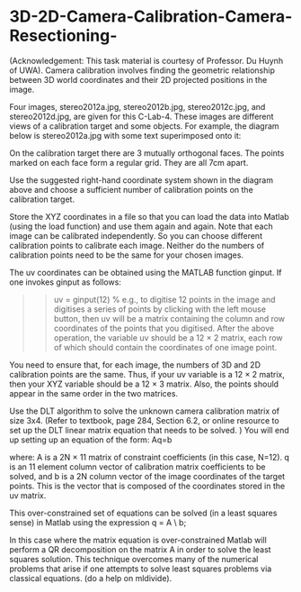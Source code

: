 # 3D-2D-Camera-Calibration-Camera-Resectioning-

(Acknowledgement: This task material is courtesy of Professor. Du Huynh of UWA).
Camera calibration involves finding the geometric relationship between 3D world coordinates and their 2D projected positions in the image.

Four images, stereo2012a.jpg, stereo2012b.jpg, stereo2012c.jpg, and stereo2012d.jpg, are given for this C-Lab-4. These images are different views of a calibration target and some objects. For example, the diagram below is stereo2012a.jpg with some text superimposed onto it:

On the calibration target there are 3 mutually orthogonal faces. The points marked on each face form a regular grid. They are all 7cm apart.

Use the suggested right-hand coordinate system shown in the diagram above and choose a sufficient number of calibration points on the calibration target.

Store the XYZ coordinates in a file so that you can load the data into Matlab (using the load function) and use them again and again. Note that each image can be calibrated independently. So you can choose different calibration points to calibrate each image. Neither do the numbers of calibration points need to be the same for your chosen images.

The uv coordinates can be obtained using the MATLAB function ginput. If one invokes ginput as follows:
>> uv = ginput(12) % e.g., to digitise 12 points in the image and digitises a series of points by clicking with the left mouse button, then uv will be a matrix containing the column and row coordinates of the points that you digitised.
After the above operation, the variable uv should be a 12 × 2 matrix, each row of which should contain the coordinates of one image point.

You need to ensure that, for each image, the numbers of 3D and 2D calibration points are the same. Thus, if your uv variable is a 12 × 2 matrix, then your XYZ variable should be a 12 × 3 matrix. Also, the points should appear in the same order in the two matrices.

Use the DLT algorithm to solve the unknown camera calibration matrix of size 3x4. (Refer to textbook, page 284, Section 6.2, or online resource to set up the DLT linear matrix equation that needs to be solved. )
You will end up setting up an equation of the form:
Aq=b

where:
A is a 2N × 11 matrix of constraint coefficients (in this case, N=12).
q is an 11 element column vector of calibration matrix coefficients to be solved, and
b is a 2N column vector of the image coordinates of the target points. This is the vector that is composed of the coordinates stored in the uv matrix.

This over-constrained set of equations can be solved (in a least squares sense) in Matlab using the expression
q = A \ b;

In this case where the matrix equation is over-constrained Matlab will perform a QR decomposition on the matrix A in order to solve the least squares solution. This technique overcomes many of the numerical problems that arise if one attempts to solve least squares problems via classical equations. (do a help on mldivide).
